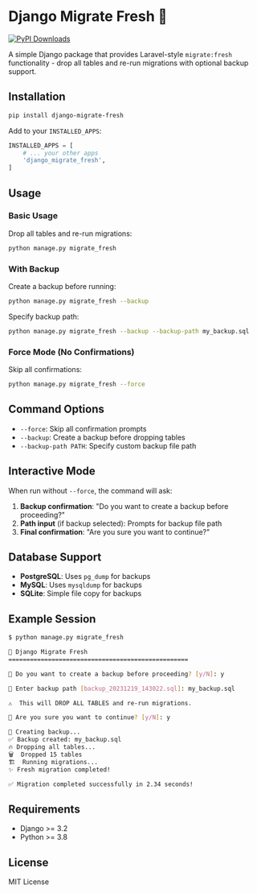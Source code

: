 # Django Migrate Fresh 🚀

[![PyPI Downloads](https://static.pepy.tech/personalized-badge/django-migrate-fresh?period=total&units=INTERNATIONAL_SYSTEM&left_color=BLUE&right_color=YELLOW&left_text=Installs)](https://pepy.tech/projects/django-migrate-fresh)

A simple Django package that provides Laravel-style `migrate:fresh` functionality - drop all tables and re-run migrations with optional backup support.

## Installation

```bash
pip install django-migrate-fresh
```

Add to your `INSTALLED_APPS`:

```python
INSTALLED_APPS = [
    # ... your other apps
    'django_migrate_fresh',
]
```

## Usage

### Basic Usage

Drop all tables and re-run migrations:

```bash
python manage.py migrate_fresh
```

### With Backup

Create a backup before running:

```bash
python manage.py migrate_fresh --backup
```

Specify backup path:

```bash
python manage.py migrate_fresh --backup --backup-path my_backup.sql
```

### Force Mode (No Confirmations)

Skip all confirmations:

```bash
python manage.py migrate_fresh --force
```

## Command Options

- `--force`: Skip all confirmation prompts
- `--backup`: Create a backup before dropping tables
- `--backup-path PATH`: Specify custom backup file path

## Interactive Mode

When run without `--force`, the command will ask:

1. **Backup confirmation**: "Do you want to create a backup before proceeding?"
2. **Path input** (if backup selected): Prompts for backup file path
3. **Final confirmation**: "Are you sure you want to continue?"

## Database Support

- **PostgreSQL**: Uses `pg_dump` for backups
- **MySQL**: Uses `mysqldump` for backups  
- **SQLite**: Simple file copy for backups

## Example Session

```bash
$ python manage.py migrate_fresh

🚀 Django Migrate Fresh
==================================================

💾 Do you want to create a backup before proceeding? [y/N]: y

📁 Enter backup path [backup_20231219_143022.sql]: my_backup.sql

⚠️  This will DROP ALL TABLES and re-run migrations.

🤔 Are you sure you want to continue? [y/N]: y

💾 Creating backup...
✅ Backup created: my_backup.sql
🔥 Dropping all tables...
🗑️  Dropped 15 tables
🏗️  Running migrations...
✨ Fresh migration completed!

✅ Migration completed successfully in 2.34 seconds!
```

## Requirements

- Django >= 3.2
- Python >= 3.8

## License

MIT License
